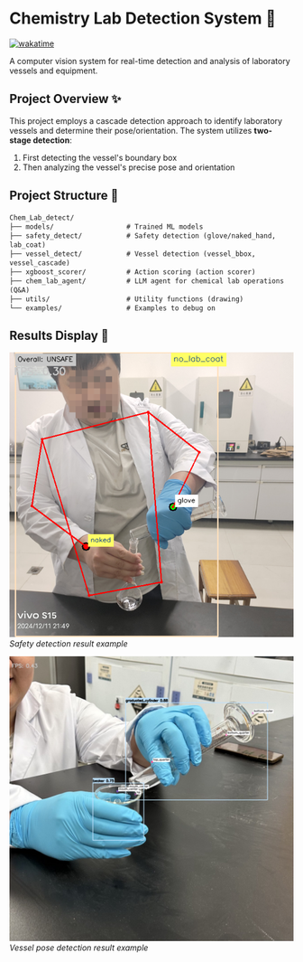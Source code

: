 # Chemistry Lab Detection System 🔬

[![wakatime](https://wakatime.com/badge/user/9af6799e-0454-4009-b789-fb07d1e221c3/project/b2a58f2a-facb-4d07-b388-e3dd5966933d.svg)](https://wakatime.com/badge/user/9af6799e-0454-4009-b789-fb07d1e221c3/project/b2a58f2a-facb-4d07-b388-e3dd5966933d)

A computer vision system for real-time detection and analysis of laboratory vessels and equipment.

## Project Overview ✨

This project employs a cascade detection approach to identify laboratory vessels and determine their pose/orientation. The system utilizes **two-stage detection**:
1. First detecting the vessel's boundary box
2. Then analyzing the vessel's precise pose and orientation

## Project Structure 📁

```
Chem_Lab_detect/
├── models/                  # Trained ML models
├── safety_detect/           # Safety detection (glove/naked_hand, lab_coat)
├── vessel_detect/           # Vessel detection (vessel_bbox, vessel_cascade)
├── xgboost_scorer/          # Action scoring (action scorer)
├── chem_lab_agent/          # LLM agent for chemical lab operations (Q&A)
├── utils/                   # Utility functions (drawing)
└── examples/                # Examples to debug on
```

## Results Display 🎉

![Safety detection result](examples/results/safety_test.png)
_Safety detection result example_

![Vessel pose detection result](examples/results/vessel_pose_test.png)
_Vessel pose detection result example_